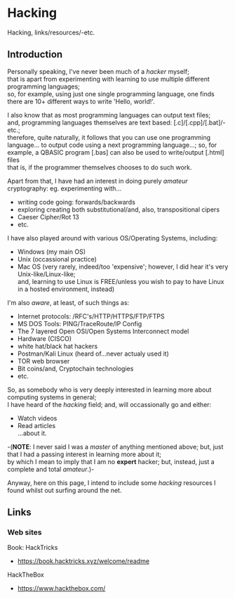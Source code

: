# Hacking
Hacking, links/resources/-etc.

## Introduction

Personally speaking, I've never been much of a *hacker* myself;  
that is apart from experimenting with learning to use multiple different programming languages;  
so, for example, using just one single programming language, one finds there are 10+ different ways to write 'Hello, world!'.  

I also know that as most programming languages can output text files;  
and, programming languages themselves are text based: [.c]/[.cpp]/[.bat]/-etc.;  
therefore, quite naturally, it follows that you can use one programming language...
to output code using a next programming language...; 
so, for example, a QBASIC program [.bas] can also be used to write/output [.html] files    
that is, if the programmer themselves chooses to do such work.     

Apart from that, I have had an interest in doing purely *amateur* cryptography: eg. experimenting with...   

- writing code going: forwards/backwards   
- exploring creating both substitutional/and, also, transpositional cipers       
- Caeser Cipher/Rot 13   
- etc.

I have also played around with various OS/Operating Systems, including:  
- Windows (my main OS)  
- Unix (occassional practice)  
- Mac OS (very rarely, indeed/too 'expensive'; however, I did hear it's very Unix-like/Linux-like;   
  and, learning to use Linux is FREE/unless you wish to pay to have Linux in a hosted environment, instead)

I'm also *aware*, at least, of such things as:  
- Internet protocols: /RFC's/HTTP/HTTPS/FTP/FTPS  
- MS DOS Tools: PING/TraceRoute/IP Config    
- The 7 layered Open OSI/Open Systems Interconnect model  
- Hardware (CISCO)
- white hat/black hat hackers 
- Postman/Kali Linux (heard of...never actualy used it)   
- TOR web browser  
- Bit coins/and, Cryptochain technologies    
- etc.

So, as somebody who is very deeply interested in learning more about computing systems in general;      
I have heard of the *hacking* field; and, will occassionally go and either:  

- Watch videos
- Read articles    
...about it.

-(**NOTE**: I never said I was a *master* of anything mentioned above; 
but, just that I had a passing interest in learning more about it;  
by which I mean to imply that I am no **expert** hacker; but, instead, just a complete and total  *amateur*.)-  

Anyway, here on this page, I intend to include some *hacking* resources I found whilst out surfing around the net.  

## Links

### Web sites

Book: HackTricks  
- https://book.hacktricks.xyz/welcome/readme  

HackTheBox  
- https://www.hackthebox.com/  
